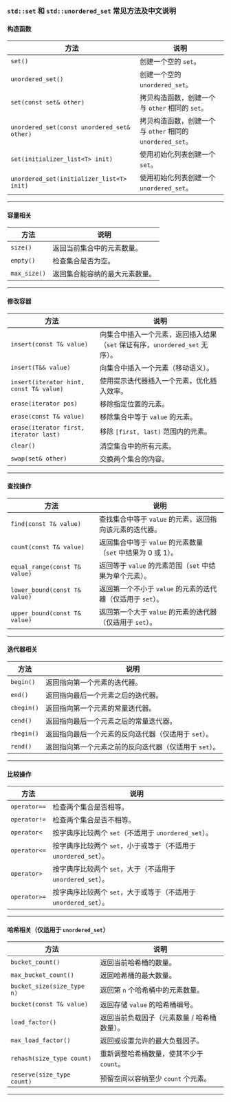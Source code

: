 ### `std::set` 和 `std::unordered_set` 常见方法及中文说明

#### **构造函数**
| 方法                                   | 说明                                                         |
|----------------------------------------|--------------------------------------------------------------|
| `set()`                                | 创建一个空的 `set`。                                          |
| `unordered_set()`                      | 创建一个空的 `unordered_set`。                               |
| `set(const set& other)`                | 拷贝构造函数，创建一个与 `other` 相同的 `set`。              |
| `unordered_set(const unordered_set& other)` | 拷贝构造函数，创建一个与 `other` 相同的 `unordered_set`。   |
| `set(initializer_list<T> init)`        | 使用初始化列表创建一个 `set`。                               |
| `unordered_set(initializer_list<T> init)` | 使用初始化列表创建一个 `unordered_set`。                    |

---

#### **容量相关**
| 方法                  | 说明                                                         |
|-----------------------|--------------------------------------------------------------|
| `size()`              | 返回当前集合中的元素数量。                                   |
| `empty()`             | 检查集合是否为空。                                           |
| `max_size()`          | 返回集合能容纳的最大元素数量。                               |

---

#### **修改容器**
| 方法                                   | 说明                                                         |
|----------------------------------------|--------------------------------------------------------------|
| `insert(const T& value)`               | 向集合中插入一个元素，返回插入结果（`set` 保证有序，`unordered_set` 无序）。 |
| `insert(T&& value)`                    | 向集合中插入一个元素（移动语义）。                           |
| `insert(iterator hint, const T& value)`| 使用提示迭代器插入一个元素，优化插入效率。                   |
| `erase(iterator pos)`                  | 移除指定位置的元素。                                         |
| `erase(const T& value)`                | 移除集合中等于 `value` 的元素。                              |
| `erase(iterator first, iterator last)` | 移除 `[first, last)` 范围内的元素。                         |
| `clear()`                              | 清空集合中的所有元素。                                       |
| `swap(set& other)`                     | 交换两个集合的内容。                                         |

---

#### **查找操作**
| 方法                  | 说明                                                         |
|-----------------------|--------------------------------------------------------------|
| `find(const T& value)`| 查找集合中等于 `value` 的元素，返回指向该元素的迭代器。       |
| `count(const T& value)`| 返回集合中等于 `value` 的元素数量（`set` 中结果为 0 或 1）。 |
| `equal_range(const T& value)` | 返回等于 `value` 的元素范围（`set` 中结果为单个元素）。 |
| `lower_bound(const T& value)` | 返回第一个不小于 `value` 的元素的迭代器（仅适用于 `set`）。 |
| `upper_bound(const T& value)` | 返回第一个大于 `value` 的元素的迭代器（仅适用于 `set`）。 |

---

#### **迭代器相关**
| 方法                  | 说明                                                         |
|-----------------------|--------------------------------------------------------------|
| `begin()`             | 返回指向第一个元素的迭代器。                                 |
| `end()`               | 返回指向最后一个元素之后的迭代器。                           |
| `cbegin()`            | 返回指向第一个元素的常量迭代器。                             |
| `cend()`              | 返回指向最后一个元素之后的常量迭代器。                       |
| `rbegin()`            | 返回指向最后一个元素的反向迭代器（仅适用于 `set`）。          |
| `rend()`              | 返回指向第一个元素之前的反向迭代器（仅适用于 `set`）。        |

---

#### **比较操作**
| 方法                  | 说明                                                         |
|-----------------------|--------------------------------------------------------------|
| `operator==`          | 检查两个集合是否相等。                                       |
| `operator!=`          | 检查两个集合是否不相等。                                     |
| `operator<`           | 按字典序比较两个 `set`（不适用于 `unordered_set`）。          |
| `operator<=`          | 按字典序比较两个 `set`，小于或等于（不适用于 `unordered_set`）。|
| `operator>`           | 按字典序比较两个 `set`，大于（不适用于 `unordered_set`）。    |
| `operator>=`          | 按字典序比较两个 `set`，大于或等于（不适用于 `unordered_set`）。|

---

#### **哈希相关（仅适用于 `unordered_set`）**
| 方法                  | 说明                                                         |
|-----------------------|--------------------------------------------------------------|
| `bucket_count()`      | 返回当前哈希桶的数量。                                       |
| `max_bucket_count()`  | 返回哈希桶的最大数量。                                       |
| `bucket_size(size_type n)` | 返回第 `n` 个哈希桶中的元素数量。                        |
| `bucket(const T& value)` | 返回存储 `value` 的哈希桶编号。                           |
| `load_factor()`       | 返回当前负载因子（元素数量 / 哈希桶数量）。                  |
| `max_load_factor()`   | 返回或设置允许的最大负载因子。                               |
| `rehash(size_type count)` | 重新调整哈希桶数量，使其不少于 `count`。                 |
| `reserve(size_type count)` | 预留空间以容纳至少 `count` 个元素。                     |

---
